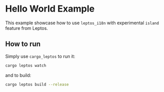 # Hello World Example

This example showcase how to use `leptos_i18n` with experimental `island` feature from Leptos.

## How to run

Simply use `cargo_leptos` to run it:

```sh
cargo leptos watch
```

and to build:

```sh
cargo leptos build --release
```

